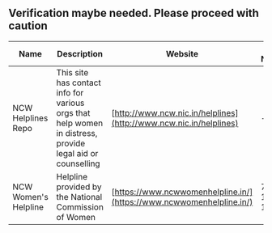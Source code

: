 ## Verification maybe needed. Please proceed with caution

| Name     | Description                           | Website                                        | Phone Number        | Email                          | Access Cost                | Notes                                                |
|----------|---------------------------------------|------------------------------------------------|---------------------|--------------------------------|----------------------------|------------------------------------------------------|
| NCW Helplines Repo | This site has contact info for various orgs that help women in distress, provide legal aid or counselling | [http://www.ncw.nic.in/helplines](http://www.ncw.nic.in/helplines) | - | - | - | - |
| NCW Women's Helpline | Helpline provided by the National Commission of Women | [https://www.ncwwomenhelpline.in/](https://www.ncwwomenhelpline.in/) | 7827-170-170 | - | - | - |
